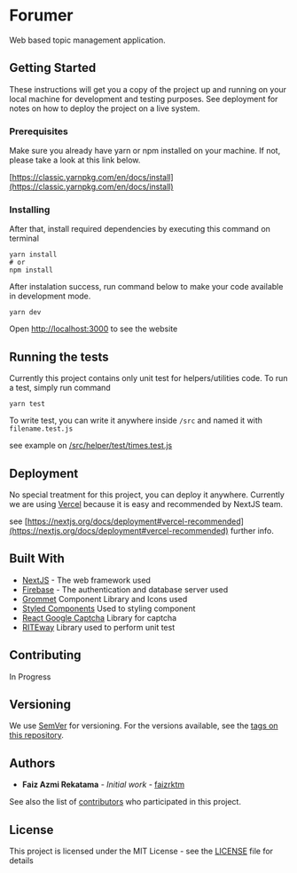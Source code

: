 # Forumer

Web based topic management application.

## Getting Started

These instructions will get you a copy of the project up and running on your local machine for development and testing purposes. See deployment for notes on how to deploy the project on a live system.

### Prerequisites

Make sure you already have yarn or npm installed on your machine. If not, please take a look at this link below.

[https://classic.yarnpkg.com/en/docs/install](https://classic.yarnpkg.com/en/docs/install)

### Installing

After that, install required dependencies by executing this command on terminal

```
yarn install
# or
npm install
```

After instalation success, run command below to make your code available in development mode.

```
yarn dev
```

Open [http://localhost:3000](http://localhost:3000) to see the website

## Running the tests

Currently this project contains only unit test for helpers/utilities code. To run a test, simply run command

```
yarn test
```

To write test, you can write it anywhere inside `/src` and named it with `filename.test.js`

see example on [/src/helper/test/times.test.js](https://github.com/faizrktm/forumer/blob/master/src/helper/test/times.test.js)

## Deployment

No special treatment for this project, you can deploy it anywhere. Currently we are using [Vercel](https://vercel.com/) because it is easy and recommended by NextJS team.

see [https://nextjs.org/docs/deployment#vercel-recommended](https://nextjs.org/docs/deployment#vercel-recommended) further info.

## Built With

* [NextJS](https://nextjs.org) - The web framework used
* [Firebase](https://firebase.google.com) - The authentication and database server used
* [Grommet](https://v2.grommet.io/) Component Library and Icons used
* [Styled Components](https://styled-components.com/) Used to styling component
* [React Google Captcha](https://www.npmjs.com/package/react-google-recaptcha) Library for captcha
* [RITEway](https://github.com/ericelliott/riteway) Library used to perform unit test

## Contributing

In Progress

## Versioning

We use [SemVer](http://semver.org/) for versioning. For the versions available, see the [tags on this repository](https://github.com/faizrktm/forumer/tags).

## Authors

* **Faiz Azmi Rekatama** - *Initial work* - [faizrktm](https://github.com/faizrktm)

See also the list of [contributors](https://github.com/faizrktm/forumer/contributors) who participated in this project.

## License

This project is licensed under the MIT License - see the [LICENSE](https://github.com/faizrktm/forumer/blob/master/LICENSE) file for details
